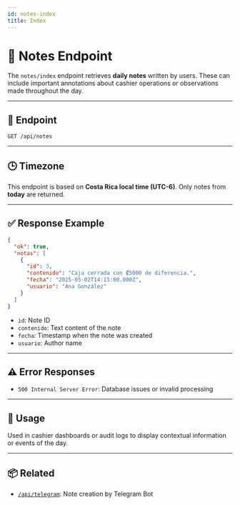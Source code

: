 ```yaml
---
id: notes-index
title: Index
---
```


# 📝 Notes Endpoint

The `notes/index` endpoint retrieves **daily notes** written by users. These can include important annotations about cashier operations or observations made throughout the day.

---

## 📍 Endpoint

```http
GET /api/notes
```

---

## 🕒 Timezone

This endpoint is based on **Costa Rica local time (UTC-6)**. Only notes from **today** are returned.

---

## ✅ Response Example

```json
{
  "ok": true,
  "notas": [
    {
      "id": 3,
      "contenido": "Caja cerrada con ₡5000 de diferencia.",
      "fecha": "2025-05-02T14:15:00.000Z",
      "usuario": "Ana González"
    }
  ]
}
```

- `id`: Note ID
- `contenido`: Text content of the note
- `fecha`: Timestamp when the note was created
- `usuario`: Author name

---

## ⚠️ Error Responses

- `500 Internal Server Error`: Database issues or invalid processing

---

## 🧭 Usage

Used in cashier dashboards or audit logs to display contextual information or events of the day.

---

## 📦 Related

- [`/api/telegram`](../telegram/index.md): Note creation by Telegram Bot
